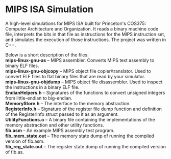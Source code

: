 # MIPS ISA Simulation

A high-level simulations for MIPS ISA built for Princeton's COS375: Computer Architecture and Organization. It reads a binary machine code file, interprets the bits in that file as instructions for the MIPS instruction set, and simulates the execution of those instructions. The project was written in C++. 

Below is a short description of the files:  
  **mips-linux-gnu-as** – MIPS assembler. Converts MIPS text assembly to binary ELF files.  
  **mips-linux-gnu-objcopy** – MIPS object file copier/translator. Used to convert ELF files to flat binary files that are read by your simulator.  
  **mips-linux-gnu-objdump** – MIPS object file disassembler. Used to inspect the instructions in a binary ELF file.  
  **EndianHelpers.h** – Signatures of the functions to convert unsigned integers from little-endian to big-endian.  
  **MemoryStore.h** – The interface to the memory abstraction.  
  **RegisterInfo.h** – Signature of the register file dump function and definition of the RegisterInfo struct passed to it as an argument.  
  **UtilityFunctions.o** – A binary file containing the implementations of the memory abstraction and other utility functions.  
  **fib.asm** – An example MIPS assembly test program.  
  **fib_mem_state.out** – The memory state dump of running the compiled version of fib.asm.  
  **fib_reg_state.out** – The register state dump of running the compiled version of fib.as.
